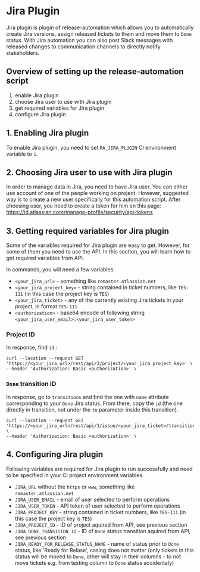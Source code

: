 # Jira Plugin

Jira plugin is plugin of release-automation which allows you
to automatically create Jira versions, assign released tickets to them and move them to `Done` status. 
With Jira automation you can also post Slack messages with released changes to communication channels to directly notify stakeholders.


## Overview of setting up the release-automation script

1. enable Jira plugin
2. choose Jira user to use with Jira plugin
3. get required variables for Jira plugin
4. configure Jira plugin


## 1. Enabling Jira plugin

To enable Jira plugin, you need to set `RA_JIRA_PLUGIN` CI environment variable to `1`.


## 2. Choosing Jira user to use with Jira plugin

In order to manage data in Jira, you need to have Jira user.
You can either use account of one of the people working on project.
However, suggested way is to create a new user specifically for this automation script.
After choosing user, you need to create a token for him on this page: 
https://id.atlassian.com/manage-profile/security/api-tokens


## 3. Getting required variables for Jira plugin

Some of the variables required for Jira plugin are easy to get.
However, for some of them you need to use the API.
In this section, you will learn how to get required variables from API.

In commands, you will need a few variables:

- `<your_jira_url>` - something like `remaster.atlassian.net`
- `<your_jira_project_key>` - string contained in ticket numbers, like `TES-111` (in this case the project key is `TES`)
- `<your_jira_ticket>` - any of the currently existing Jira tickets in your project, in format `TES-111`
- `<authorization>` - base64 encode of following string `<your_jira_user_email>:<your_jira_user_token>`


### Project ID

In response, find `id`.:

```
curl --location --request GET 'https://<your_jira_url>/rest/api/3/project/<your_jira_project_key>' \
--header 'Authorization: Basic <authorization>' \
```

### `Done` transition ID

In response, go to `transitions` and find the one with `name` attribute corresponding to your `Done` Jira status. From there, copy the `id` (the one directly in transition, not under the `to` parameter inside this transition).

```
curl --location --request GET 'https://<your_jira_url>/rest/api/3/issue/<your_jira_ticket>/transitions' \
--header 'Authorization: Basic <authorization>' \
```


## 4. Configuring Jira plugin

Following variables are required for Jira plugin to run successfully and need to be specified in your CI project environment variables.

- `JIRA_URL` without the `https` or `www`, something like `remaster.atlassian.net`
- `JIRA_USER_EMAIL` - email of user selected to perform operations
- `JIRA_USER_TOKEN` - API token of user selected to perform operations
- `JIRA_PROJECT_KEY` - string contained in ticket numbers, like `TES-111` (in this case the project key is `TES`)
- `JIRA_PROJECT_ID` - ID of project aquired from API, see previous section
- `JIRA_DONE_TRANSITION_ID` - ID of `Done` status transition aquired from API, see previous section
- `JIRA_READY_FOR_RELEASE_STATUS_NAME` - name of status prior to `Done` status, like 'Ready for Relase', casing does not matter (only tickets in this status will be moved to `Done`, other will stay in their columns - to not move tickets e.g. from testing column to `Done` status accidentaly)